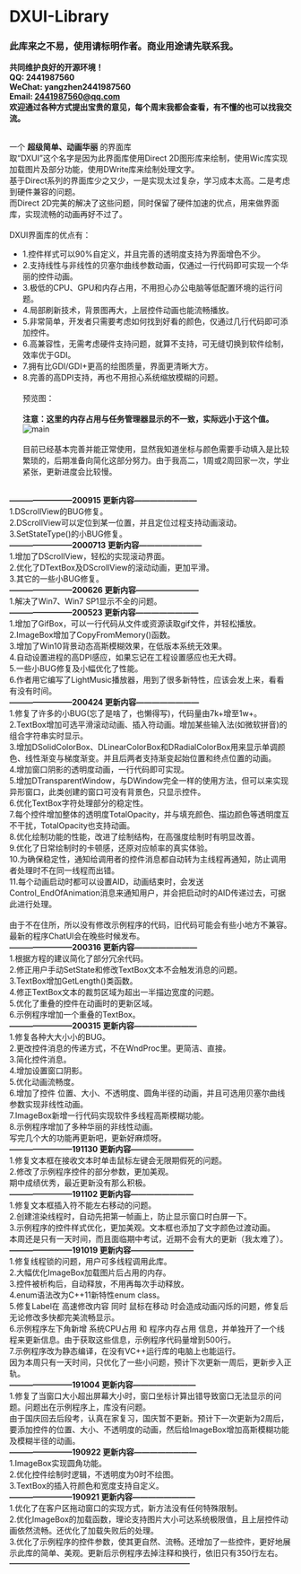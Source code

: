 # DXUI-Library
### 此库来之不易，使用请标明作者。商业用途请先联系我。
**共同维护良好的开源环境！**<br>
**QQ: 2441987560<br>
WeChat: yangzhen2441987560<br>
Email: 2441987560@qq.com**<br>
**欢迎通过各种方式提出宝贵的意见，每个周末我都会查看，有不懂的也可以找我交流。**<br><br>

一个 **超级简单、动画华丽** 的界面库<br>
取“DXUI”这个名字是因为此界面库使用Direct 2D图形库来绘制，使用Wic库实现加载图片及部分功能，使用DWrite库来绘制处理文字。<br>
基于Direct系列的界面库少之又少，一是实现太过复杂，学习成本太高。二是考虑到硬件兼容的问题。<br>
而Direct 2D完美的解决了这些问题，同时保留了硬件加速的优点，用来做界面库，实现流畅的动画再好不过了。<br><br>
DXUI界面库的优点有：
* 1.控件样式可以90%自定义，并且完善的透明度支持为界面增色不少。<br>
* 2.支持线性与非线性的贝塞尔曲线参数动画，仅通过一行代码即可实现一个华丽的控件动画。<br>
* 3.极低的CPU、GPU和内存占用，不用担心办公电脑等低配置环境的运行问题。<br>
* 4.局部刷新技术，背景图再大，上层控件动画也能流畅播放。<br>
* 5.非常简单，开发者只需要考虑如何找到好看的颜色，仅通过几行代码即可添加控件。<br>
* 6.高兼容性，无需考虑硬件支持问题，就算不支持，可无缝切换到软件绘制，效率优于GDI。<br>
* 7.拥有比GDI/GDI+更高的绘图质量，界面更清晰大方。<br>
* 8.完善的高DPI支持，再也不用担心系统缩放模糊的问题。<br><br>
预览图：<br><br>
**注意：这里的内存占用与任务管理器显示的不一致，实际远小于这个值。**<br>
![main](https://github.com/IDXGI/DXUI-Library/blob/master/preview%20pictures/main.jpg)<br><br>
目前已经基本完善并能正常使用，显然我知道坐标与颜色需要手动填入是比较繁琐的，后期准备向简化这部分努力。由于我高二，1周或2周回家一次，学业紧张，更新进度会比较慢。<br><br>


**————————200915 更新内容————————**<br>
1.DScrollView的BUG修复。<br>
2.DScrollView可以定位到某一位置，并且定位过程支持动画滚动。<br>
3.SetStateType()的小BUG修复。<br>
**————————2000713 更新内容————————**<br>
1.增加了DScrollView，轻松的实现滚动界面。<br>
2.优化了DTextBox及DScrollView的滚动动画，更加平滑。<br>
3.其它的一些小BUG修复。<br>
**————————200626 更新内容————————**<br>
1.解决了Win7、Win7 SP1显示不全的问题。<br>
**————————200523 更新内容————————**<br>
1.增加了GifBox，可以一行代码从文件或资源读取gif文件，并轻松播放。<br>
2.ImageBox增加了CopyFromMemory()函数。<br>
3.增加了Win10背景动态高斯模糊效果，在低版本系统无效果。<br>
4.自动设置进程的高DPI感应，如果忘记在工程设置感应也无大碍。<br>
5.一些小BUG修复及小幅优化了性能。<br>
6.作者用它编写了LightMusic播放器，用到了很多新特性，应该会发上来，看看有没有时间。<br>
**————————200424 更新内容————————**<br>
1.修复了许多的小BUG(忘了是啥了，也懒得写)，代码量由7k+增至1w+。<br>
2.TextBox增加可选平滑滚动动画、插入符动画。增加某些输入法(如微软拼音)的组合字符串实时显示。<br>
3.增加DSolidColorBox、DLinearColorBox和DRadialColorBox用来显示单调颜色、线性渐变与梯度渐变。并且后两者支持渐变起始位置和终点位置的动画。<br>
4.增加窗口阴影的透明度动画，一行代码即可实现。<br>
5.增加DTransparentWindow，与DWindow完全一样的使用方法，但可以来实现异形窗口，此类创建的窗口可没有背景色，只显示控件。<br>
6.优化TextBox字符处理部分的稳定性。<br>
7.每个控件增加整体的透明度TotalOpacity，并与填充颜色、描边颜色等透明度互不干扰，TotalOpacity也支持动画。<br>
8.优化绘制功能的性能，改进了绘制结构，在高强度绘制时有明显改善。<br>
9.优化了日常绘制时的卡顿感，还原对应帧率的真实体验。<br>
10.为确保稳定性，通知给调用者的控件消息都自动转为主线程再通知，防止调用者处理时不在同一线程而出错。<br>
11.每个动画启动时都可以设置AID，动画结束时，会发送Control_EndOfAnimation消息来通知用户，并会把启动时的AID传递过去，可据此进行处理。<br>
<br>
由于不在住所，所以没有修改示例程序的代码，旧代码可能会有些小地方不兼容。最新的程序ChatUI会在晚些时候发布。<br>
**————————200316 更新内容————————**<br>
1.根据方程的建议简化了部分冗余代码。<br>
2.修正用户手动SetState和修改TextBox文本不会触发消息的问题。<br>
3.TextBox增加GetLength()类函数。<br>
4.修正TextBox文本的裁剪区域为超出一半描边宽度的问题。<br>
5.优化了重叠的控件在动画时的更新区域。<br>
6.示例程序增加一个重叠的TextBox。<br>
**————————200315 更新内容————————**<br>
1.修复各种大大小小的BUG。<br>
2.更改控件消息的传递方式，不在WndProc里。更简洁、直接。<br>
3.简化控件消息。<br>
4.增加设置窗口阴影。<br>
5.优化动画流畅度。<br>
6.增加了控件 位置、大小、不透明度、圆角半径的动画，并且可选用贝塞尔曲线参数实现非线性动画。<br>
7.ImageBox新增一行代码实现软件多线程高斯模糊功能。<br>
8.示例程序增加了多种华丽的非线性动画。<br>
写完几个大的功能再更新吧，更新好麻烦呀。<br>
**————————191130 更新内容————————**<br>
1.修复文本框在接收文本时单击鼠标左键会无限期假死的问题。<br>
2.修改了示例程序控件的部分参数，更加美观。<br>
期中成绩优秀，最近更新没有那么积极。<br>
**————————191102 更新内容————————**<br>
1.修复文本框插入符不能左右移动的问题。<br>
2.创建渲染线程时，自动先把第一帧画上，防止显示窗口时白屏一下。<br>
3.示例程序的控件样式优化，更加美观。文本框也添加了文字颜色过渡动画。<br>
本周还是只有一天时间，而且面临期中考试，近期不会有大的更新（我太难了）。<br>
**————————191019 更新内容————————**<br>
1.修复线程锁的问题，用户可多线程调用此库。<br>
2.大幅优化ImageBox加载图片后占用的内存。<br>
3.控件被析构后，自动释放，不用再每次手动释放。<br>
4.enum语法改为C++11新特性enum class。<br>
5.修复Label在 高速修改内容 同时 鼠标在移动 时会造成动画闪烁的问题，修复后无论修改多快都完美流畅显示。<br>
6.示例程序左下角新增 系统CPU占用 和 程序内存占用 信息，并单独开了一个线程来更新信息。由于获取这些信息，示例程序代码量增到500行。<br>
7.示例程序改为静态编译，在没有VC++运行库的电脑上也能运行。<br>
因为本周只有一天时间，只优化了一些小问题，预计下次更新一周后，更新步入正轨。<br>
**————————191004 更新内容————————**<br>
1.修复了当窗口大小超出屏幕大小时，窗口坐标计算出错导致窗口无法显示的问题。问题出在示例程序上，库没有问题。<br>
由于国庆回去后段考，认真在家复习，国庆暂不更新。预计下一次更新为2周后，要添加控件的位置、大小、不透明度的动画，然后给ImageBox增加高斯模糊功能及模糊半径的动画。<br>
**————————190922 更新内容————————**<br>
1.ImageBox实现圆角功能。<br>
2.优化控件绘制时逻辑，不透明度为0时不绘图。<br>
3.TextBox的插入符颜色和宽度支持自定义。<br>
**————————190921 更新内容————————**<br>
1.优化了在客户区拖动窗口的实现方式，新方法没有任何特殊限制。<br>
2.优化ImageBox的加载函数，理论支持图片大小可达系统极限值，且上层控件动画依然流畅。还优化了加载失败后的处理。<br>
3.优化了示例程序的控件参数，使其更自然、流畅。还增加了一些控件，更好地展示此库的简单、美观。更新后示例程序去掉注释和换行，依旧只有350行左右。<br>
**———————————————————————**<br>

